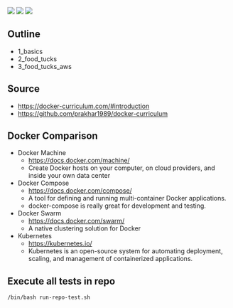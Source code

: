 ![](https://img.shields.io/badge/language-bash-blue)
![](https://img.shields.io/badge/technology-docker-blue)
![](https://img.shields.io/badge/development%20year-2020-orange)

## Outline

- 1_basics
- 2_food_tucks
- 3_food_tucks_aws

## Source

- https://docker-curriculum.com/#introduction
- https://github.com/prakhar1989/docker-curriculum

## Docker Comparison

- Docker Machine
  - https://docs.docker.com/machine/
  - Create Docker hosts on your computer, on cloud providers, and inside your own data center
- Docker Compose
  - https://docs.docker.com/compose/
  - A tool for defining and running multi-container Docker applications.
  - docker-compose is really great for development and testing.
- Docker Swarm
  - https://docs.docker.com/swarm/
  - A native clustering solution for Docker
- Kubernetes
  - https://kubernetes.io/
  - Kubernetes is an open-source system for automating deployment, scaling, and management of containerized applications.

## Execute all tests in repo

`/bin/bash run-repo-test.sh`
